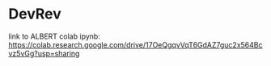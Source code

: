 # DevRev

link to ALBERT colab ipynb: https://colab.research.google.com/drive/17OeQgqvVqT6GdAZ7guc2x564Bcvz5vGg?usp=sharing
